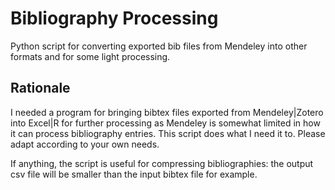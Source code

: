 # Bibliography Processing
Python script for converting exported bib files from Mendeley into other formats and for some light processing.

## Rationale
I needed a program for bringing bibtex files exported from Mendeley|Zotero into Excel|R for further processing as Mendeley is somewhat limited in how it can process bibliography entries.
This script does what I need it to.
Please adapt according to your own needs.

If anything, the script is useful for compressing bibliographies: the output csv file will be smaller than the input bibtex file for example.

<!-- ## Dependencies -->
<!-- - [nltk](http://www.nltk.org/py-modindex.html): Only needed if doing some processing with the bibliography entries -->

